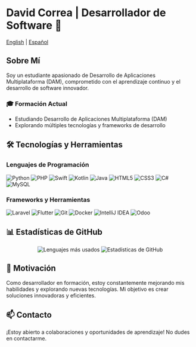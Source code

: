 # David Correa | Desarrollador de Software 🚀

[English](README.md) | [Español](README-es.md)

## Sobre Mí

Soy un estudiante apasionado de Desarrollo de Aplicaciones Multiplataforma (DAM), comprometido con el aprendizaje continuo y el desarrollo de software innovador.

### 🎓 Formación Actual
- Estudiando Desarrollo de Aplicaciones Multiplataforma (DAM)
- Explorando múltiples tecnologías y frameworks de desarrollo

## 🛠️ Tecnologías y Herramientas

### Lenguajes de Programación
![Python](https://img.shields.io/badge/Python-3776AB.svg?logo=python&logoColor=white)
![PHP](https://img.shields.io/badge/PHP-777BB4.svg?logo=php&logoColor=white)
![Swift](https://img.shields.io/badge/Swift-FA7343.svg?logo=swift&logoColor=white)
![Kotlin](https://img.shields.io/badge/Kotlin-0095D5.svg?logo=kotlin&logoColor=white)
![Java](https://img.shields.io/badge/Java-ED8B00.svg?logo=java&logoColor=white)
![HTML5](https://img.shields.io/badge/HTML-E34F26.svg?logo=html5&logoColor=white)
![CSS3](https://img.shields.io/badge/CSS-1572B6.svg?logo=css3&logoColor=white)
![C#](https://img.shields.io/badge/C%23-239120.svg?logo=c-sharp&logoColor=white)
![MySQL](https://img.shields.io/badge/MySQL-4479A1.svg?logo=mysql&logoColor=white) 

### Frameworks y Herramientas
![Laravel](https://img.shields.io/badge/Laravel-FF2D20.svg?logo=laravel&logoColor=white) 
![Flutter](https://img.shields.io/badge/Flutter-02569B.svg?logo=flutter&logoColor=white) 
![Git](https://img.shields.io/badge/Git-F05032.svg?logo=git&logoColor=white) 
![Docker](https://img.shields.io/badge/Docker-2496ED.svg?logo=docker&logoColor=white) 
![IntelliJ IDEA](https://img.shields.io/badge/IntelliJ_IDEA-000000.svg?logo=intellij-idea&logoColor=white)
![Odoo](https://img.shields.io/badge/Odoo-512B58.svg?logo=odoo&logoColor=white)

## 📊 Estadísticas de GitHub

<div align="center">
  <img src="https://github-readme-stats.vercel.app/api/top-langs?username=XCDavidXD2&show_icons=true&theme=dark&locale=en&layout=compact" alt="Lenguajes más usados"/>
  <img src="https://github-readme-stats.vercel.app/api?username=XCDavidXD2&show_icons=true&theme=dark&locale=en" alt="Estadísticas de GitHub"/>
</div>

## 🌟 Motivación

Como desarrollador en formación, estoy constantemente mejorando mis habilidades y explorando nuevas tecnologías. Mi objetivo es crear soluciones innovadoras y eficientes.

## 📫 Contacto

¡Estoy abierto a colaboraciones y oportunidades de aprendizaje! No dudes en contactarme.


